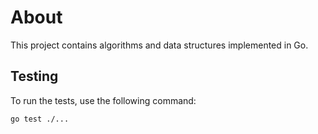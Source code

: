 # About

This project contains algorithms and data structures implemented in Go.

## Testing

To run the tests, use the following command:

```bash
go test ./...
```
